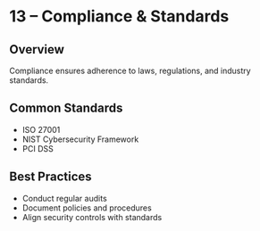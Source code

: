 # 13 – Compliance & Standards

## Overview
Compliance ensures adherence to laws, regulations, and industry standards.

## Common Standards
- ISO 27001
- NIST Cybersecurity Framework
- PCI DSS

## Best Practices
- Conduct regular audits
- Document policies and procedures
- Align security controls with standards
